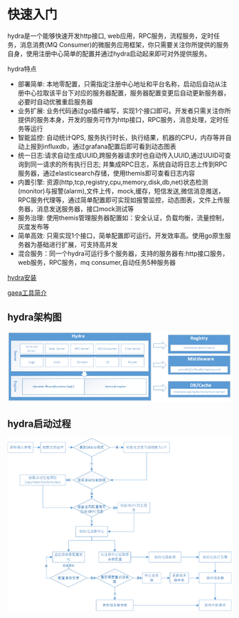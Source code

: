 # 快速入门
hydra是一个能够快速开发http接口, web应用，RPC服务，流程服务，定时任务，消息消费(MQ Consumer)的微服务应用框架，你只需要关注你所提供的服务自身，使用注册中心简单的配置并通过hydra启动起来即可对外提供服务。


  hydra特点
* 部署简单: 本地零配置，只需指定注册中心地址和平台名称，启动后自动从注册中心拉取该平台下对应的服务器配置，服务器配置变更后自动更新服务器，必要时自动优雅重启服务器
* 业务扩展: 业务代码通过go插件编写，实现1个接口即可。开发者只需关注你所提供的服务本身，开发的服务可作为http接口，RPC服务，消息处理，定时任务等运行
* 智能监控: 自动统计QPS, 服务执行时长，执行结果，机器的CPU，内存等并自动上报到influxdb，通过grafana配置后即可看到动态图表
* 统一日志:请求自动生成UUID,跨服务器请求时也自动传入UUID,通过UUID可查询到同一请求的所有执行日志; 并集成RPC日志，系统自动将日志上传到RPC服务器，通过elasticsearch存储，使用themis即可查看日志内容
* 内置引擎: 资源(http,tcp,registry,cpu,memory,disk,db,net)状态检测(monitor)与报警(alarm),文件上传，mock,缓存，短信发送,微信消息推送，RPC服务代理等，通过简单配置即可实现如报警监控，动态图表，文件上传服务器，消息发送服务器，接口mock测试等
* 服务治理: 使用themis管理服务器配置如：安全认证，负载均衡，流量控制，灰度发布等
* 简单高效: 只需实现1个接口，简单配置即可运行。开发效率高。使用go原生服务器为基础进行扩展，可支持高并发
* 混合服务：同一个hydra可运行多个服务器，支持的服务器有:http接口服务，web服务，RPC服务，mq consumer,自动任务5种服务器

[hydra安装](https://github.com/qxnw/hydra/blob/master/quickstart/2_install.md)

[gaea工具简介](https://github.com/qxnw/hydra/blob/master/quickstart/3.install_gaea.md)



## hydra架构图

![架构图](https://github.com/qxnw/hydra/blob/master/quickstart/hydra.png?raw=true)


## hydra启动过程


![架构图](https://github.com/qxnw/hydra/blob/master/quickstart/flow.png?raw=true)